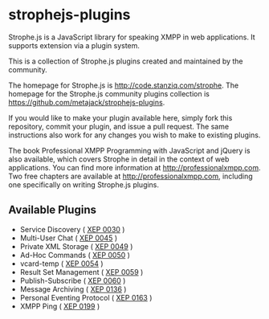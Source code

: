 # strophejs-plugins

Strophe.js is a JavaScript library for speaking XMPP in web
applications. It supports extension via a plugin system.

This is a collection of Strophe.js plugins created and maintained by
the community.

The homepage for Strophe.js is http://code.stanziq.com/strophe.
The homepage for the Strophe.js community plugins collection is
https://github.com/metajack/strophejs-plugins.

If you would like to make your plugin available here, simply fork this
repository, commit your plugin, and issue a pull request. The same
instructions also work for any changes you wish to make to existing
plugins.

The book Professional XMPP Programming with JavaScript and jQuery is
also available, which covers Strophe in detail in the context of web
applications. You can find more information at
http://professionalxmpp.com.  Two free chapters are available at
http://professionalxmpp.com, including one specifically on writing
Strophe.js plugins.


## Available Plugins

- Service Discovery		( [XEP 0030](http://xmpp.org/extensions/xep-0030.html) )
- Multi-User Chat		( [XEP 0045](http://xmpp.org/extensions/xep-0045.html) )
- Private XML Storage 		( [XEP 0049](http://xmpp.org/extensions/xep-0049.html) )
- Ad-Hoc Commands 		( [XEP 0050](http://xmpp.org/extensions/xep-0050.html) )
- vcard-temp			( [XEP 0054](http://xmpp.org/extensions/xep-0054.html) )
- Result Set Management		( [XEP 0059](http://xmpp.org/extensions/xep-0059.html) )
- Publish-Subscribe		( [XEP 0060](http://xmpp.org/extensions/xep-0060.html) )
- Message Archiving		( [XEP 0136](http://xmpp.org/extensions/xep-0136.html) )
- Personal Eventing Protocol	( [XEP 0163](http://xmpp.org/extensions/xep-0163.html) )
- XMPP Ping			( [XEP 0199](http://xmpp.org/extensions/xep-0199.html) )
